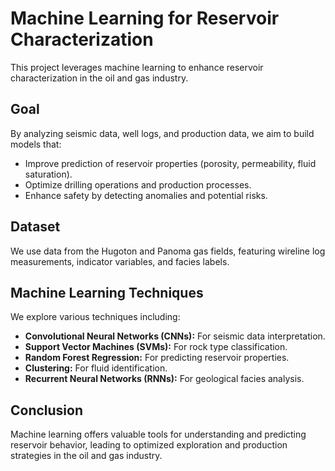 # Machine Learning for Reservoir Characterization

This project leverages machine learning to enhance reservoir characterization in the oil and gas industry.  

## Goal

By analyzing seismic data, well logs, and production data, we aim to build models that:
- Improve prediction of reservoir properties (porosity, permeability, fluid saturation).
- Optimize drilling operations and production processes.
- Enhance safety by detecting anomalies and potential risks.

## Dataset

We use data from the Hugoton and Panoma gas fields, featuring wireline log measurements, indicator variables, and facies labels.

## Machine Learning Techniques

We explore various techniques including:
- **Convolutional Neural Networks (CNNs):** For seismic data interpretation.
- **Support Vector Machines (SVMs):** For rock type classification.
- **Random Forest Regression:** For predicting reservoir properties.
- **Clustering:** For fluid identification.
- **Recurrent Neural Networks (RNNs):** For geological facies analysis.

## Conclusion

Machine learning offers valuable tools for understanding and predicting reservoir behavior, leading to optimized exploration and production strategies in the oil and gas industry.

